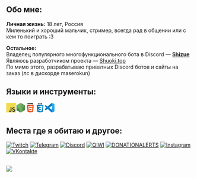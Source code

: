 ## Обо мне:
**Личная жизнь:**
18 лет, Россия
<br/>
 Миленький и хороший мальчик, стример, всегда рад в общении или с кем то поиграть :З
<br/>

**Остальное:**
<br/>
Владелец популярного многофункционального бота в Discord — [**Shizue**](https://shizue.top)
<br/>
Являюсь разработчиком проекта — [Shuoki.top](https://shuoki.top)
<br/>
По мимо этого, разрабатываю приватных Discord ботов и сайты на заказ (лс в дискорде maserokun)


## Языки и инструменты:
<img align="left" alt="JavaScript" width="26px" src="https://raw.githubusercontent.com/github/explore/80688e429a7d4ef2fca1e82350fe8e3517d3494d/topics/javascript/javascript.png" />
<img align="left" alt="Node.js" width="26px" src="https://raw.githubusercontent.com/github/explore/80688e429a7d4ef2fca1e82350fe8e3517d3494d/topics/nodejs/nodejs.png" />
<img align="left" alt="HTML5" width="26px" src="https://raw.githubusercontent.com/github/explore/80688e429a7d4ef2fca1e82350fe8e3517d3494d/topics/html/html.png"/>
<img align="left" alt="CSS3" width="26px" src="https://raw.githubusercontent.com/github/explore/80688e429a7d4ef2fca1e82350fe8e3517d3494d/topics/css/css.png"/>
<img align="left" alt="Visual Studio Code" width="26px" src="https://raw.githubusercontent.com/github/explore/80688e429a7d4ef2fca1e82350fe8e3517d3494d/topics/visual-studio-code/visual-studio-code.png"/>

<br/>
<br/>

 ## Места где я обитаю и другое:
[![Twitch](https://img.shields.io/badge/-Twitch-3C2886?style=for-the-badge&logo=Twitch&logoColor=974FFF)](https://twitch.tv/masero01)
[![Telegram](https://img.shields.io/badge/-Telegram-3C2886?style=for-the-badge&logo=telegram&logoColor=27A0D9)](https://t.me/maserokun)
[![Discord](https://img.shields.io/badge/-Discord-3C2886?style=for-the-badge&logo=Discord&logoColor=1195F5)](https://discord.com/yPCmCD2qfW)
[![QIWI](https://img.shields.io/badge/-Qiwi-3C2886?style=for-the-badge&logo=qiwi)](https://qiwi.com/n/MASERO)
[![DONATIONALERTS](https://img.shields.io/badge/-DonationAlerts-3C2886?style=for-the-badge&logo=ReverbNation&logoColor=BF93FF)](https://www.donationalerts.com/r/maserodoante)
[![Instagram](https://img.shields.io/badge/-Instagram-3C2886?style=for-the-badge&logo=instagram&logoColor=B4068E)](https://www.instagram.com/masero01)
[![VKontakte](https://img.shields.io/badge/-Vkontakte-3C2886?style=for-the-badge&logo=Vk&logoColor=149FDC)](https://vk.com/maserokun)
<br/><br/>


![](https://komarev.com/ghpvc/?username=masero01)
